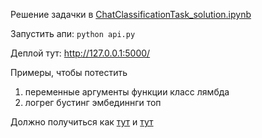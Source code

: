 Решение задачки в [ChatClassificationTask_solution.ipynb](https://github.com/ilyaaaaaaaa/ChatClassificationTask/blob/main/ChatClassificationTask_solution.ipynb)

Запустить апи: `python api.py`

Деплой тут: http://127.0.0.1:5000/

Примеры, чтобы потестить
1) переменные аргументы функции класс лямбда
2) логрег бустинг эмбединнги топ

Должно получиться как [тут](https://raw.githubusercontent.com/ilyaaaaaaaa/ChatClassificationTask/main/screenshot_examples/Screenshot_1.png) и [тут](https://raw.githubusercontent.com/ilyaaaaaaaa/ChatClassificationTask/main/screenshot_examples/Screenshot_2.png)
